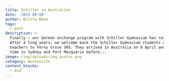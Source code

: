 ```yaml
---
title: Schiller in Australien
date: '2023-08-08'
author: Britta Moek
tags:
  - post
description: >-
  Finally – our German exchange program with Schiller Gymnasium has restarted!
  After 4 long years, we welcome back the Schiller Gymnasium students and
  teachers to Ferny Grove SHS. They arrived in Australia on 8 April and spent
  time in Sydney and Port Macquarie before...
image: /img/uploads/img_avatar.png
category: Austausche
content_blocks:
  - dsd
---
```



